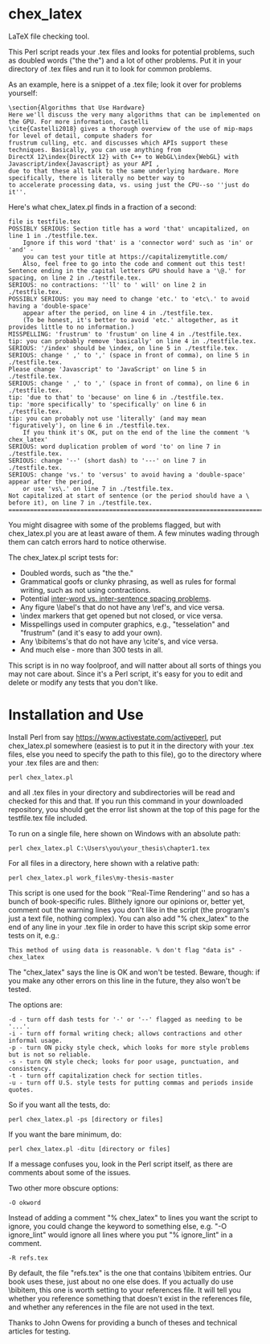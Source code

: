 # chex_latex
LaTeX file checking tool.

This Perl script reads your .tex files and looks for potential problems, such as doubled words ("the the") and a lot of other problems. Put it in your directory of .tex files and run it to look for common problems.

As an example, here is a snippet of a .tex file; look it over for problems yourself:

	\section{Algorithms that Use Hardware}
	Here we'll discuss the very many algorithms that can be implemented on the GPU. For more information, Castelli
	\cite{Castelli2018} gives a thorough overview of the use of mip-maps for level of detail, compute shaders for
	frustrum culling, etc. and discusses which APIs support these techniques. Basically, you can use anything from
	DirectX 12\index{DirectX 12} with C++ to WebGL\index{WebGL} with Javascript/index{Javascript} as your API ,
	due to that these all talk to the same underlying hardware. More specifically, there is literally no better way to
	to accelerate processing data, vs. using just the CPU--so ''just do it''.

Here's what chex_latex.pl finds in a fraction of a second:

	file is testfile.tex
	POSSIBLY SERIOUS: Section title has a word 'that' uncapitalized, on line 1 in ./testfile.tex.
		Ignore if this word 'that' is a 'connector word' such as 'in' or 'and' -
		you can test your title at https://capitalizemytitle.com/
		Also, feel free to go into the code and comment out this test!
	Sentence ending in the capital letters GPU should have a '\@.' for spacing, on line 2 in ./testfile.tex.
	SERIOUS: no contractions: ''ll' to ' will' on line 2 in ./testfile.tex.
	POSSIBLY SERIOUS: you may need to change 'etc.' to 'etc\.' to avoid having a 'double-space'
		appear after the period, on line 4 in ./testfile.tex.
		(To be honest, it's better to avoid 'etc.' altogether, as it provides little to no information.)
	MISSPELLING: 'frustrum' to 'frustum' on line 4 in ./testfile.tex.
	tip: you can probably remove 'basically' on line 4 in ./testfile.tex.
	SERIOUS: '/index' should be \index, on line 5 in ./testfile.tex.
	SERIOUS: change ' ,' to ',' (space in front of comma), on line 5 in ./testfile.tex.
	Please change 'Javascript' to 'JavaScript' on line 5 in ./testfile.tex.
	SERIOUS: change ' ,' to ',' (space in front of comma), on line 6 in ./testfile.tex.
	tip: 'due to that' to 'because' on line 6 in ./testfile.tex.
	tip: 'more specifically' to 'specifically' on line 6 in ./testfile.tex.
	tip: you can probably not use 'literally' (and may mean 'figuratively'), on line 6 in ./testfile.tex.
		If you think it's OK, put on the end of the line the comment '% chex_latex'
	SERIOUS: word duplication problem of word 'to' on line 7 in ./testfile.tex.
	SERIOUS: change '--' (short dash) to '---' on line 7 in ./testfile.tex.
	SERIOUS: change 'vs.' to 'versus' to avoid having a 'double-space' appear after the period,
		or use 'vs\.' on line 7 in ./testfile.tex.
	Not capitalized at start of sentence (or the period should have a \ before it), on line 7 in ./testfile.tex.
	==========================================================================================================

You might disagree with some of the problems flagged, but with chex_latex.pl you are at least aware of them. A few minutes wading through them can catch errors hard to notice otherwise.
	
The chex_latex.pl script tests for:
* Doubled words, such as "the the."
* Grammatical goofs or clunky phrasing, as well as rules for formal writing, such as not using contractions.
* Potential [inter-word vs. inter-sentence spacing problems](https://en.wikibooks.org/wiki/LaTeX/Text_Formatting#Space_between_words_and_sentences).
* Any figure \label's that do not have any \ref's, and vice versa.
* \index markers that get opened but not closed, or vice versa.
* Misspellings used in computer graphics, e.g., "tesselation" and "frustrum" (and it's easy to add your own).
* Any \bibitems's that do not have any \cite's, and vice versa.
* And much else - more than 300 tests in all.

This script is in no way foolproof, and will natter about all sorts of things you may not care about. Since it's a Perl script, it's easy for you to edit and delete or modify any tests that you don't like.

# Installation and Use

Install Perl from say https://www.activestate.com/activeperl, put chex_latex.pl somewhere (easiest is to put it in the directory with your .tex files, else you need to specify the path to this file), go to the directory where your .tex files are and then:

    perl chex_latex.pl
  
and all .tex files in your directory and subdirectories will be read and checked for this and that. If you run this command in your downloaded repository, you should get the error list shown at the top of this page for the testfile.tex file included.

To run on a single file, here shown on Windows with an absolute path:

    perl chex_latex.pl C:\Users\you\your_thesis\chapter1.tex
	
For all files in a directory, here shown with a relative path:

    perl chex_latex.pl work_files\my-thesis-master

This script is one used for the book ''Real-Time Rendering'' and so has a bunch of book-specific rules. Blithely ignore our opinions or, better yet, comment out the warning lines you don't like in the script (the program's just a text file, nothing complex). You can also add "% chex_latex" to the end of any line in your .tex file in order to have this script skip some error tests on it, e.g.:

    This method of using data is reasonable. % don't flag "data is" - chex_latex

The "chex_latex" says the line is OK and won't be tested. Beware, though: if you make any other errors on this line in the future, they also won't be tested.

The options are:

	-d - turn off dash tests for '-' or '--' flagged as needing to be '...'.
	-i - turn off formal writing check; allows contractions and other informal usage.
	-p - turn ON picky style check, which looks for more style problems but is not so reliable.
	-s - turn ON style check; looks for poor usage, punctuation, and consistency.
	-t - turn off capitalization check for section titles.
	-u - turn off U.S. style tests for putting commas and periods inside quotes.
	
So if you want all the tests, do:

	perl chex_latex.pl -ps [directory or files]
	
If you want the bare minimum, do:

    perl chex_latex.pl -ditu [directory or files]

If a message confuses you, look in the Perl script itself, as there are comments about some of the issues.

Two other more obscure options:

    -O okword
	
Instead of adding a comment "% chex_latex" to lines you want the script to ignore, you could change the keyword to something else, e.g. "-O ignore_lint" would ignore all lines where you put "% ignore_lint" in a comment.

    -R refs.tex
	
By default, the file "refs.tex" is the one that contains \bibitem entries. Our book uses these, just about no one else does. If you actually do use \bibitem, this one is worth setting to your references file. It will tell you whether you reference something that doesn't exist in the references file, and whether any references in the file are not used in the text.

Thanks to John Owens for providing a bunch of theses and technical articles for testing.